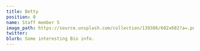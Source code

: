 ```yaml
---
title: Betty
position: 0
name: Staff member 5
image_path: https://source.unsplash.com/collection/139386/602x602?a=.png
twitter: 
blurb: Some interesting Bio info.
---
```


